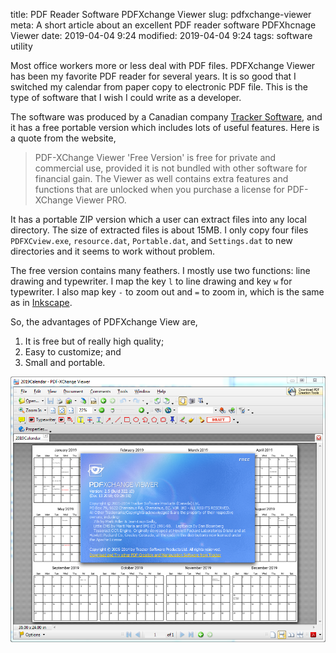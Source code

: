 title: PDF Reader Software PDFXchange Viewer
slug: pdfxchange-viewer
meta: A short article about an excellent PDF reader software PDFXhcnage Viewer 
date: 2019-04-04 9:24
modified: 2019-04-04 9:24
tags: software utility 


Most office workers more or less deal with PDF files.  PDFXchange Viewer has been 
my favorite PDF reader for several years.  It is so good that I switched my 
calendar from paper copy to electronic PDF file. This is the type of software that
I wish I could write as a developer. 

The software was produced by a Canadian company 
[Tracker Software](https://www.tracker-software.com/product/pdf-xchange-viewer),
and it has a free portable version which includes lots of useful features.  Here 
is a quote from the website,

> PDF-XChange Viewer 'Free Version' is free for private and commercial use,
> provided it is not bundled with other software for financial gain. The
> Viewer as well contains extra features and functions that are unlocked when
> you purchase a license for PDF-XChange Viewer PRO. 

It has a portable ZIP version which a user can extract files into any
local directory.  The size of extracted files is about 15MB. I only copy four files 
`PDFXCview.exe`, `resource.dat`, `Portable.dat`, and `Settings.dat` to new directories
and it seems to work without problem.

The free version contains many feathers.  I mostly use two functions: line drawing 
and typewriter.  I map the key `l` to line drawing and key `w` for typewriter. 
I also map key `-` to zoom out and `=` to zoom in, which is the same as in
[Inkscape](/pages/inkscape-tutorial.html). 

So, the advantages of PDFXchange View are, 

1. It is free but of really high quality;
2. Easy to customize; and
3. Small and portable. 

<div style="max-width:800px">
  <img class="img-fluid" src="/images/pdf-xchange-viewer-calendar.png" alt="save emails"> 
</div>
